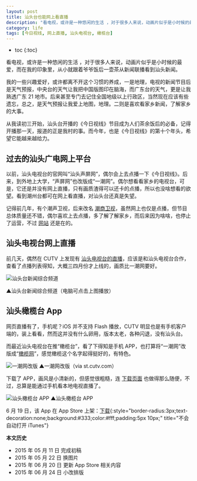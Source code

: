```yaml
---
layout: post
title: 汕头台也能网上看直播
description: "看电视，或许是一种悠闲的生活 ，对于很多人来说，动画片似乎是小时候的最爱，而在我的印象里，从小就跟着爷爷饭后一壶茶从新闻联播看到汕头新闻。"
category: life
tags: [今日视线, 网上直播, 汕头电视台, 橄榄台]
---
```


* toc
{:toc}

看电视，或许是一种悠闲的生活 ，对于很多人来说，动画片似乎是小时候的最爱，而在我的印象里，从小就跟着爷爷饭后一壶茶从新闻联播看到汕头新闻。

我的一些兴趣爱好，或许都离不开这个习惯的养成，一是地理，电视的新闻节目后是天气预报，中央台的天气让我把中国版图印在脑海，而广东台的天气，更是让我熟透广东 21 地市。后来甚至专门去记住全国地级以上行政区，当然现在应该有些遗忘，总之，是天气预报让我爱上地图，地理。二则是喜欢看家乡新闻，了解家乡的大事。

从我读初三开始，汕头台开播的《今日视线》节目成为人们茶余饭后的必备，记得开播那一天，报道的正是我村的事。而今年，也是《今日视线》的第十个年头，希望它能越来越给力。

## 过去的汕头广电网上平台

以前，汕头电视台的官网叫“汕头声屏网”，偶尔会上去点播一下《今日视线》。后来，到外地上大学，“声屏网”也改版成“一潮网”。偶尔想看看家乡的电视台，可是，它还是并没有网上直播，只有画质渣得可以还卡的点播，所以也没啥想看的欲望。看到潮州台都可在网上看直播，对汕头台还真是失望。

记得前几年，有个潮声卫视，后来改名 [潮商卫视](http://zh.wikipedia.org/wiki/潮商衛視)，虽然网上也仅是点播，但节目总体质量还不错，偶尔喜欢上去点播，多了解了解家乡，而后来因为啥啥，也停止了运营，不过 [网站](http://www.ecstv.com/) 还是在的。

## 汕头电视台网上直播

前几天，偶然在 CUTV 上发现有 [汕头电视台的直播](http://tv.cutv.com/index.html?tv=sttv)，应该是和汕头电视台合作，查看了点播列表得知，大概三四月份才上线的，画质比一潮网要好。

<div id="sttv01"><img src="{{site.IMG_PATH}}/sttv-online-01.jpg" alt="汕头台新闻综合频道" style="display:block;cursor:pointer;"/></div>

▲汕头台新闻综合频道（电脑可点击上图播放）

## 汕头橄榄台 App

网页直播有了，手机呢？iOS 并不支持 Flash 播放，CUTV 明显也是有手机客户端的，装上看看，然而这并没有什么卵用，版本太老，各种闪退，没有汕头台。

而最近汕头电视台在推“橄榄台”，看了下得知是手机 APP，也打算将“一潮网”改版成“[橄榄网](http://st.cutv.com/)”，感觉橄榄这个名字起得挺好的，有特色。

![一潮网改版]({{site.IMG_PATH}}/sttv-online-02.jpg?q/90)
▲一潮网改版（via st.cutv.com）

下载了 APP，画风是小清新的，但感觉很粗糙，连 [下载页面](http://st.cutv.com/app/appdown.html) 也做得那么随便，不过，总算是能通过手机看本地电视直播了。

![汕头橄榄台 APP]({{site.IMG_PATH}}/sttv-online-03.jpg_640)
▲汕头橄榄台 APP

6 月 19 日，该 App 在 App Store 上架：[下载](https://itunes.apple.com/app/shantou-gan-lan-tai/id958459439?ls=0){:style="border-radius:3px;text-decoration:none;background:#333;color:#fff;padding:5px 10px;" title="不会自动打开 iTunes"}

**本文历史**

* 2015 年 05 月 11 日 完成初稿
* 2015 年 05 月 22 日 换图片
* 2015 年 06 月 20 日 更新 App Store 相关内容
* 2015 年 06 月 24 日 小改排版

<script>
$("#sttv01 img").click(function(){
    $("#sttv01").html("<embed src='http://tv.cutv.com/player/cv.swf' wmode='direct' allowfullscreen='true' allowscriptaccess='always' flashvars='width=640&height=510&divid=TSL_player&channelId=lKGXIQa&autoplay=false' type='application/x-shockwave-flash' height='512' width='640'>");
    });
</script>
